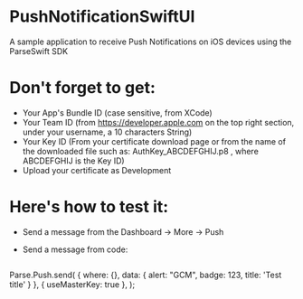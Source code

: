 # PushNotificationSwiftUI
A sample application to receive Push Notifications on iOS devices using the ParseSwift SDK

# Don't forget to get:
- Your App's Bundle ID (case sensitive, from XCode)
- Your Team ID (from https://developer.apple.com on the top right section, under your username, a 10 characters String)
- Your Key ID (From your certificate download page or from the name of the downloaded file such as: AuthKey_ABCDEFGHIJ.p8 , where ABCDEFGHIJ is the Key ID)
- Upload your certificate as Development

# Here's how to test it:
- Send a message from the Dashboard -> More -> Push
- Send a message from code:

  ```
Parse.Push.send(
    {
      where: {},
      data: {
        alert: "GCM",
        badge: 123,
        title: 'Test title'
      }
    },
    { useMasterKey: true },
  );
  ```
